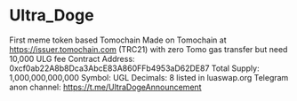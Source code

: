 # Ultra_Doge
First meme token based Tomochain Made on Tomochain at https://issuer.tomochain.com (TRC21) with zero Tomo gas transfer but need 10,000 ULG fee
Contract Address: 0xcf0ab22A8b8Dca3AbcE83A860FFb4953aD62DE87
Total Supply: 1,000,000,000,000  Symbol: UGL Decimals: 8
listed in luaswap.org
Telegram anon channel: https://t.me/UltraDogeAnnouncement
